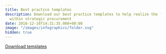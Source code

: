 ```yaml
---
title: Best practice templates
description: Download our best practice templates to help realize the full potential
  within strategic procurement
date: 2018-12-16T14:31:35.000+00:00
image: "/images/infographics/folder.svg"
hidden: true
---
```

<a href="/en/ignite-academy/maler" class="btn btn-primary green btn-lg">Download templates</a>
